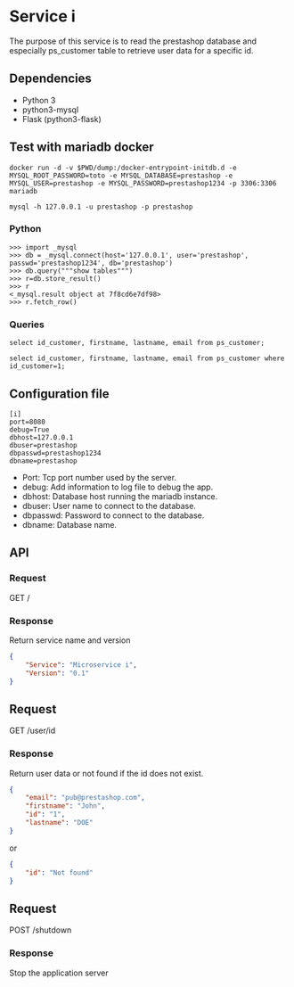 # Service i

The purpose of this service is to read the prestashop database and especially ps_customer table to retrieve user data
for a specific id.

## Dependencies

- Python 3
- python3-mysql
- Flask (python3-flask)

## Test with mariadb docker
```
docker run -d -v $PWD/dump:/docker-entrypoint-initdb.d -e MYSQL_ROOT_PASSWORD=toto -e MYSQL_DATABASE=prestashop -e MYSQL_USER=prestashop -e MYSQL_PASSWORD=prestashop1234 -p 3306:3306 mariadb

mysql -h 127.0.0.1 -u prestashop -p prestashop
```

### Python

```
>>> import _mysql
>>> db = _mysql.connect(host='127.0.0.1', user='prestashop', passwd='prestashop1234', db='prestashop')
>>> db.query("""show tables""")
>>> r=db.store_result()
>>> r
<_mysql.result object at 7f8cd6e7df98>
>>> r.fetch_row()
```

### Queries
```
select id_customer, firstname, lastname, email from ps_customer;
```
```
select id_customer, firstname, lastname, email from ps_customer where id_customer=1;
```

## Configuration file

```
[i]
port=8080
debug=True
dbhost=127.0.0.1
dbuser=prestashop
dbpasswd=prestashop1234
dbname=prestashop
```

* Port: Tcp port number used by the server.
* debug: Add information to log file to debug the app.
* dbhost: Database host running the mariadb instance.
* dbuser: User name to connect to the database.
* dbpasswd: Password to connect to the database.
* dbname: Database name.

## API

### Request
GET /

### Response

Return service name and version

```json
{
    "Service": "Microservice i",
    "Version": "0.1"
}
```

## Request
GET /user/id

### Response

Return user data or not found if the id does not exist.

```json
{
    "email": "pub@prestashop.com",
    "firstname": "John",
    "id": "1",
    "lastname": "DOE"
}
```

or
```json
{
    "id": "Not found"
}
```


## Request
POST /shutdown

### Response

Stop the application server

